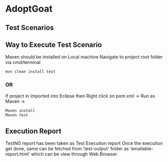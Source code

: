 # AdoptGoat
## Test Scenarios

## Way to Execute Test Scenario
Maven should be installed on Local machine
Navigate to project root folder via cmd/terminal
```sh
mvn clean install test
```

### OR

If project in imported into Eclipse then 
Right click on pom.xml -> Run as Maven -> 
```sh
Maven install
Maven test
```

## Execution Report
TestNG report has been taken as Test Execution report 
Once the execution get done, same can be fetched from 'test-output' folder as 'emailable-report.html' which can be view through Web Browser
